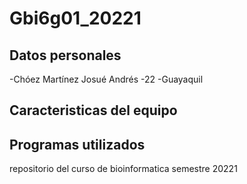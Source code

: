 # Gbi6g01_20221
## Datos personales
-Chóez Martínez Josué Andrés
-22
-Guayaquil

## Caracteristicas del equipo

## Programas utilizados

repositorio del curso de bioinformatica semestre 20221

